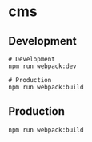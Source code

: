 # cms

## Development
```shell
# Development
npm run webpack:dev

# Production
npm run webpack:build
```

## Production
```shell
npm run webpack:build
```
